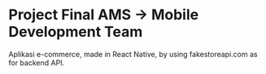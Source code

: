 # Project Final AMS -> Mobile Development Team

Aplikasi e-commerce, made in React Native, by using fakestoreapi.com as for backend API.
